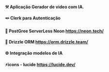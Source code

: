 #### ⚒️ Aplicação Gerador de video com IA. <br>
#### 🪢 Clerk para Autenticação <br>
#### 🔦 PostGree ServerLess Neon https://neon.tech/ <br>
#### 🎡 Drizzle ORM https://orm.drizzle.team/ <br>
#### ⚙️ Integração modelos de IA <br>
#### ⚡icons -  lucide https://lucide.dev/


